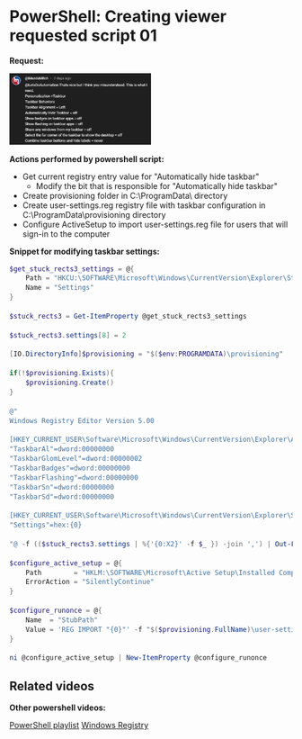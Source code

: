 # PowerShell: Creating viewer requested script 01

<b>Request:</b>

<img src="img/request.png" width=50% height=50%>

<b>Actions performed by powershell script:</b>

* Get current registry entry value for "Automatically hide taskbar"
  * Modify the bit that is responsible for "Automatically hide taskbar"
* Create provisioning folder in C:\ProgramData\ directory
* Create user-settings.reg registry file with taskbar configuration in C:\ProgramData\provisioning directory
* Configure ActiveSetup to import user-settings.reg file for users that will sign-in to the computer

<b>Snippet for modifying taskbar settings:</b>

```powershell
$get_stuck_rects3_settings = @{
    Path = "HKCU:\SOFTWARE\Microsoft\Windows\CurrentVersion\Explorer\StuckRects3"
    Name = "Settings"
}

$stuck_rects3 = Get-ItemProperty @get_stuck_rects3_settings

$stuck_rects3.settings[8] = 2

[IO.DirectoryInfo]$provisioning = "$($env:PROGRAMDATA)\provisioning"

if(!$provisioning.Exists){
    $provisioning.Create()
}

@"
Windows Registry Editor Version 5.00

[HKEY_CURRENT_USER\Software\Microsoft\Windows\CurrentVersion\Explorer\Advanced]
"TaskbarAl"=dword:00000000
"TaskbarGlomLevel"=dword:00000002
"TaskbarBadges"=dword:00000000
"TaskbarFlashing"=dword:00000000
"TaskbarSn"=dword:00000000
"TaskbarSd"=dword:00000000

[HKEY_CURRENT_USER\Software\Microsoft\Windows\CurrentVersion\Explorer\StuckRects3]
"Settings"=hex:{0}
  
"@ -f (($stuck_rects3.settings | %{'{0:X2}' -f $_ }) -join ',') | Out-File "$($provisioning.FullName)\user-settings.reg" -Encoding unicode -Force

$configure_active_setup = @{
    Path        = "HKLM:\SOFTWARE\Microsoft\Active Setup\Installed Components\UserSettings"
    ErrorAction = "SilentlyContinue"
}

$configure_runonce = @{
    Name  = "StubPath"
    Value = 'REG IMPORT "{0}"' -f "$($provisioning.FullName)\user-settings.reg"
}

ni @configure_active_setup | New-ItemProperty @configure_runonce
```

## Related videos

<b>Other powershell videos:</b>

[PowerShell playlist](https://www.youtube.com/playlist?list=PLVncjTDMNQ4RDyVzbV0_kpXCScTMgUw_A)
[Windows Registry](https://www.youtube.com/playlist?list=PLVncjTDMNQ4TZrwwuYuZBZhpjs6YWw7sQ)